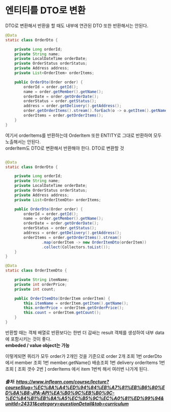 # 엔티티를 DTO로 변환

DTO로 변환해서 반환을 할 때도 내부에 연관된 DTO 또한 반환해서는 안된다.

```java
@Data
static class OrderDto {

    private Long orderId;
    private String name;
    private LocalDateTime orderDate;
    private OrderStatus orderStatus;
    private Address address;
    private List<OrderItem> orderItems;

    public OrderDto(Order order) {
        orderId = order.getId();
        name = order.getMember().getName();
        orderDate = order.getOrderDate();
        orderStatus = order.getStatus();
        address = order.getDelivery().getAddress();
        order.getOrderItems().stream().forEach(o -> o.getItem().getName());
        orderItems = order.getOrderItems();
    }
}
```
여기서 orderItems를 반환하는데 OrderItem 또한 ENTITY로 그대로 반환하여 모두 노출해서는 안된다.    
orderItem도 DTO로 변환해서 반환해야 한다. DTO로 변환할 것

```java

@Data
static class OrderDto {

    private Long orderId;
    private String name;
    private LocalDateTime orderDate;
    private OrderStatus orderStatus;
    private Address address;
    private List<OrderItemDto> orderItems;

    public OrderDto(Order order) {
        orderId = order.getId();
        name = order.getMember().getName();
        orderDate = order.getOrderDate();
        orderStatus = order.getStatus();
        address = order.getDelivery().getAddress();
        orderItems = order.getOrderItems().stream()
                .map(orderItem -> new OrderItemDto(orderItem))
                .collect(Collectors.toList());
    }
}

@Data
static class OrderItemDto {

    private String itemName;
    private int orderPrice;
    private int count;

    public OrderItemDto(OrderItem orderItem) {
        this.itemName = orderItem.getItem().getName();
        this.orderPrice = orderItem.getOrderPrice();
        this.count = orderItem.getCount();
    }
}
```
반환할 때는 객체 배열로 반환보다는 한번 더 감싸는 result 객체를 생성하여 내부 data에 포함시키는 것이 좋다.    
**embeded / value object는 가능**

이렇게되면 쿼리가 모두 order가 2개인 것을 기준으로 
order 2개 조회 1번
orderDto에서 member 조회 1번 member.getName()
배송조회 1번 delivery
orderItems 1번 조회 [ 조회 갯수 2번 ]
orderItems 에서 item 1번씩 
해서 여러번 나가게 된다.



##### 출처: https://www.inflearn.com/course/lecture?courseSlug=%EC%8A%A4%ED%94%84%EB%A7%81%EB%B6%80%ED%8A%B8-JPA-API%EA%B0%9C%EB%B0%9C-%EC%84%B1%EB%8A%A5%EC%B5%9C%EC%A0%81%ED%99%94&unitId=24331&category=questionDetail&tab=curriculum
